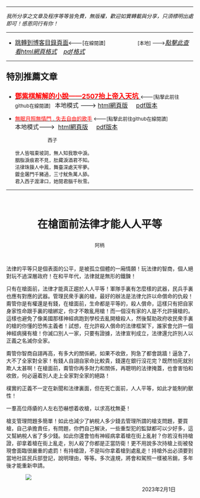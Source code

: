 ***
*我所分享之文章及程序等等皆免費，無版權，歡迎如實轉載與分享，只須標明出處即可！感恩同行有你！* 
****
- [<font size=3>跳轉到博客目錄頁面</font>](../../tableOfContent.md)<---[<font size=2>在線閱讀</font>]&nbsp;&nbsp; &nbsp; &nbsp; &nbsp; &nbsp; &nbsp; &nbsp; &nbsp; &nbsp;&nbsp; &nbsp;  <font size=2> [本地] ---></font><font size=3>[*_點擊此查看html網頁格式_*](../../tableOfContent.html)&nbsp; &nbsp; [*_pdf格式_*](../../tableOfContent.md.pdf)</font>
****

### <p style="font-size: 23px; font-weight:900;">特別推薦文章</p>

- [<font size=4 color=red>**鄧紫棋解解的小說——2507抬上帝入天坑** </font>](https://github.com/brianwchh/worldofheart_v2/blob/main/md_and_html/鄧紫棋解解的小說——2507抬上帝入天坑.md)<font size=2><---[點擊此前往github在線閱讀]</font>&nbsp;&nbsp;  <font size=3>本地模式 --->&nbsp;[html網頁版](../../md_and_html/鄧紫棋解解的小說——2507抬上帝入天坑.html) &nbsp;&nbsp;&nbsp; [pdf版本](../../md_and_html/鄧紫棋解解的小說——2507抬上帝入天坑.md.pdf) </font>  

- [<font color=red>無眠月照無情門 . 失去自由的歌手</font>](https://github.com/brianwchh/worldofheart_v2/blob/main/md_and_html/%E7%84%A1%E7%9C%A0%E6%9C%88%E7%85%A7%E7%84%A1%E6%83%85%E9%96%80.md)<font size=2> <---[點擊此前往github在線閱讀]</font> &nbsp;&nbsp;&nbsp;&nbsp;&nbsp;&nbsp;&nbsp;&nbsp;&nbsp;&nbsp;&nbsp;&nbsp;&nbsp;&nbsp;&nbsp; <font size=3>本地模式---> &nbsp;[html網頁版](../../md_and_html/無眠月照無情門.html) &nbsp;&nbsp;&nbsp; [pdf版本](../../md_and_html/無眠月照無情門.md.pdf) </font>

    <p><font size=2>&nbsp; &nbsp; &nbsp; &nbsp; &nbsp; &nbsp; &nbsp; &nbsp; &nbsp; &nbsp; &nbsp; &nbsp; 西子</br></br>世人皆唱東坡詞，無人知我歌中淚。</br>胭脂淚痕君不見，肚藏淚酒君不知。</br>法律珠鍊人中鳳，舞臺深處天牢夢。</br>鍍金屠門千豬過，三寸魷魚萬人舔。</br>君入西子渡津口，她閱君腦千秋雪。</font></p>
    

****


</br>

# <p align="center"  >在槍面前法律才能人人平等</p> 

<p align="center" style="font-size: small;">阿柄</p>

</br>


法律的平等只是個表面的公平，是被孤立個體的一廂情願！玩法律的智商，個人絕對玩不過深層政府！在和平年代，法律就是無形的鐵鍊！   

只有在槍面前，法律才能真正趨於人人平等！軍隊手裏有怎麼樣的武器，民兵手裏也應有對應的武器。管理民衆手裏的槍，最好的辦法是法律允許以命償命的仇殺！甭管你是有權還是有錢，在槍面前，生命都是平等的，殺人償命，這樣只有把自家身家性命跟手裏的槍綁定，你才不敢亂用槍！而一個沒有家的人是不允許擁槍的。這樣也避免了像美國那樣神經病跑到學校去亂開槍殺人，然後幫助政府收民衆手裏的槍的你懂的恐怖主義者！試想，在允許殺人償命的法律框架下，誰家會允許一個神經病擁有槍！你滅口別人一家，只要有證據，法律宣判成立，法律還允許別人以正義之名滅你全家。

甭管你智商自詡再高，有多大的關係網，如果不收斂，狗急了都會跳牆！逼急了，大不了全家對全家！有錢人自詡自家命比較貴，錢還在銀行沒花完？既然怕死就別欺人太甚啊！在槍面前，甭管你再多財力和關係，再聰明的法律掩蓋，也會害怕和收斂，何必逼着別人走上全家對全家的絕路！   

樸實的正義不一定在新聞和法律裏面，但在死亡面前，人人平等，如此才能制約獸性！    

一羣高位痔瘡的人左右恐嚇想着收槍，以求高枕無憂！

槍支管理問題多簡單！如此也減少了納稅人多少錢去管理所謂的槍支問題，要買槍，自己承擔責任，有問題，你們自己解決，一些重型犯的監獄都可以少好多，這又幫納稅人省了多少錢。如此你還會怕有神經病拿着槍在街上亂射？你若沒有持槍證，卻拿着槍在街上亂走，別人殺了你都是正當防衛！更不用說多次持槍上街被發現會面臨很嚴重的處罰！有持槍證，不是叫你拿着槍到處亂走！持槍外出必須要到當地社區民兵部登記，說明理由，等等。多次違規，將會和駕照一樣被吊銷，多年後才能重新申請。  



<!-- image area, flex to make it center,it may not work for github, for html and pdf rendering only -->
<div align="center" style="page-break-inside: avoid; margin-top:1px; margin-bottom:1px;"> <!-- pictureWrapper_div add this only to make the bendan github understand -->
  <div class="ImageWrapperFlex" >
   <div class="FlexSide"  ></div>
   <image class="FlexImage"   src='./images/大學.jpg'/>
   <div class="FlexSide" ></div>
  </div>
  <p align="center" style="margin:0px;">   </p> 
</div> <!-- end pictureWrapper_div -->

<p align="right"> 2023年2月1日 &nbsp;&nbsp;&nbsp;&nbsp;&nbsp;&nbsp;&nbsp;&nbsp;&nbsp;&nbsp;&nbsp; </p>
</div>





</br>
</br>

<style>

.ImageWrapperFlex {
    display: flex; 
    flex-direction: row; 
    margin-top: 1px; 
    margin-bottom: 1px;

    width: 100% ;
}

.FlexSide {
    flex-basis: 0px ;
    flex:1;

}



/* large device screen 設置熒幕顯示圖片大小（電腦等大型屏幕）*/
@media only screen and (min-width: 600px) {

    .FlexImage {
        flex-basis: 400px ;
        flex:0;    
        height:auto; 
        max-width: 400px;
        min-width: 400px;
     
    }

}

 /* small device screen 設置熒幕顯示圖片大小（平板手機等屏幕）*/
@media only screen and (max-width: 600px) {
    
    .FlexImage {
        flex-basis: 400px ;
        flex:1;
        height:auto; 
     
    }

}

/* style for print !important 設置打印圖片大小*/
@media print {

    .FlexImage {
        flex-basis: 300px ;
        flex:0;    
        height:auto; 
        max-width: 300px;
        min-width: 300px;
     
    }
}

</style>


<!-- 共用的css -->
<!-- <head>
    <link rel="stylesheet" href="../common_css/common_style.css">
</head> -->





